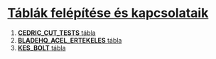 # [Táblák felépítése és kapcsolataik](./README.MD#táblák-felépítése-és-kapcsolataik)
1. [**CEDRIC_CUT_TESTS** tábla](https://github.com/tsaskater/Kesek-Oracle/#1cedric_cut_tests-tábla)
2. [**BLADEHQ_ACEL_ERTEKELES** tábla](https://github.com/tsaskater/Kesek-Oracle/#2-bladehq_acel_ertekeles-tábla)
3. [**KES_BOLT** tábla](https://github.com/tsaskater/Kesek-Oracle/#3-kes_bolt-tábla)